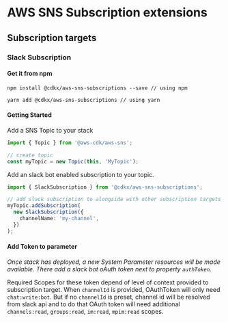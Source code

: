 # AWS SNS Subscription extensions

## Subscription targets

### Slack Subscription

#### Get it from npm

```shell
npm install @cdkx/aws-sns-subscriptions --save // using npm

yarn add @cdkx/aws-sns-subscriptions // using yarn
```

#### Getting Started

Add a SNS Topic to your stack

```typescript
import { Topic } from '@aws-cdk/aws-sns';

// create topic
const myTopic = new Topic(this, 'MyTopic');
```

Add an slack bot enabled subscription to your topic.

```typescript
import { SlackSubscription } from '@cdkx/aws-sns-subscriptions';

// add slack subscription to alongside with other subscription targets
myTopic.addSubscription(
  new SlackSubscription({
    channelName: 'my-channel',
  })
);
```

#### Add Token to parameter

_Once stack has deployed, a new System Parameter resources will be made available. There add a slack bot oAuth token next to property `authToken`._

Required Scopes for these token depend of level of context provided to subscription target.
When `channelId` is provided, OAuthToken will only need `chat:write:bot`. But if no `channelId` is preset, channel id will be resolved from slack api and to do that OAuth token will need additional
`channels:read`, `groups:read`, `im:read`, `mpim:read` scopes.

